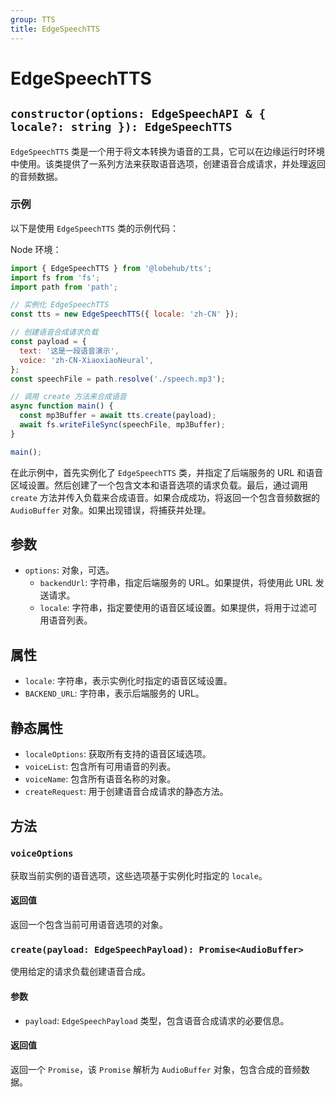 ```yaml
---
group: TTS
title: EdgeSpeechTTS
---
```


# EdgeSpeechTTS

## `constructor(options: EdgeSpeechAPI & { locale?: string }): EdgeSpeechTTS`

`EdgeSpeechTTS` 类是一个用于将文本转换为语音的工具，它可以在边缘运行时环境中使用。该类提供了一系列方法来获取语音选项，创建语音合成请求，并处理返回的音频数据。

### 示例

以下是使用 `EdgeSpeechTTS` 类的示例代码：

Node 环境：

```js
import { EdgeSpeechTTS } from '@lobehub/tts';
import fs from 'fs';
import path from 'path';

// 实例化 EdgeSpeechTTS
const tts = new EdgeSpeechTTS({ locale: 'zh-CN' });

// 创建语音合成请求负载
const payload = {
  text: '这是一段语音演示',
  voice: 'zh-CN-XiaoxiaoNeural',
};
const speechFile = path.resolve('./speech.mp3');

// 调用 create 方法来合成语音
async function main() {
  const mp3Buffer = await tts.create(payload);
  await fs.writeFileSync(speechFile, mp3Buffer);
}

main();
```

在此示例中，首先实例化了 `EdgeSpeechTTS` 类，并指定了后端服务的 URL 和语音区域设置。然后创建了一个包含文本和语音选项的请求负载。最后，通过调用 `create` 方法并传入负载来合成语音。如果合成成功，将返回一个包含音频数据的 `AudioBuffer` 对象。如果出现错误，将捕获并处理。

## 参数

- `options`: 对象，可选。
  - `backendUrl`: 字符串，指定后端服务的 URL。如果提供，将使用此 URL 发送请求。
  - `locale`: 字符串，指定要使用的语音区域设置。如果提供，将用于过滤可用语音列表。

## 属性

- `locale`: 字符串，表示实例化时指定的语音区域设置。
- `BACKEND_URL`: 字符串，表示后端服务的 URL。

## 静态属性

- `localeOptions`: 获取所有支持的语音区域选项。
- `voiceList`: 包含所有可用语音的列表。
- `voiceName`: 包含所有语音名称的对象。
- `createRequest`: 用于创建语音合成请求的静态方法。

## 方法

### `voiceOptions`

获取当前实例的语音选项，这些选项基于实例化时指定的 `locale`。

#### 返回值

返回一个包含当前可用语音选项的对象。

### `create(payload: EdgeSpeechPayload): Promise<AudioBuffer>`

使用给定的请求负载创建语音合成。

#### 参数

- `payload`: `EdgeSpeechPayload` 类型，包含语音合成请求的必要信息。

#### 返回值

返回一个 `Promise`，该 `Promise` 解析为 `AudioBuffer` 对象，包含合成的音频数据。
